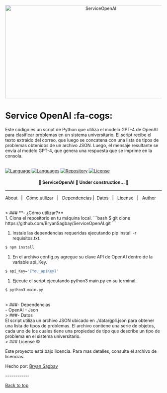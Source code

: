 <div align="center" id="top"> 
  <img src="https://miro.medium.com/v2/resize:fit:1400/1*5ecJKPe4wDKIJ197h5r3bQ.png"  height="300" width="600" alt="ServiceOpenAI" />
</div>

# Service OpenAI :fa-cogs: 
<div id="abo">
Este código es un script de Python que utiliza el modelo GPT-4 de OpenAI para clasificar problemas en un sistema universitario. El script recibe el texto extraido del correo, que luego se concatena con una lista de tipos de problemas obtenidos de un archivo JSON. Luego, el mensaje resultante se envía al modelo GPT-4, que genera una respuesta que se imprime en la consola. </div><br>

[![Language](https://img.shields.io/github/languages/top/BryanSagbay/ServiceOpenAI?color=56BEB8 "Language")](https://img.shields.io/github/languages/top/BryanSagbay/ServiceOpenAI?color=56BEB8 "Language")  [![Languages](https://img.shields.io/github/languages/count/BryanSagbay/ServiceOpenAI?color=56BEB8 "Languages")](https://img.shields.io/github/languages/count/BryanSagbay/ServiceOpenAI?color=56BEB8 "Languages") [![Repository](https://img.shields.io/github/repo-size/BryanSagbay/ServiceOpenAI?color=56BEB8 "Repository")](https://img.shields.io/github/repo-size/BryanSagbay/ServiceOpenAI?color=56BEB8 "Repository") [![License](https://img.shields.io/github/license/BryanSagbay/ServiceOpenAI?color=56BEB8 "Reports")](https://img.shields.io/github/license/BryanSagbay/ServiceOpenAI?color=56BEB8 "Reports")

  <!-- <img alt="Github issues" src="https://img.shields.io/github/issues/BryanSagbay/ServiceOpenAI?color=56BEB8" /> -->

  <!-- <img alt="Github forks" src="https://img.shields.io/github/forks/{{YOUR_GITHUB_USERNAME}}/serviceopenai?color=56BEB8" /> -->

  <!-- <img alt="Github stars" src="https://img.shields.io/github/stars/{{YOUR_GITHUB_USERNAME}}/serviceopenai?color=56BEB8" /> -->
</p>

<h4 align="center"> 
	🚧  ServiceOpenAI 🚀 Under construction...  🚧
</h4> 

<hr> 

<p a>
  <a href="#abo">About</a> &#xa0; | &#xa0; 
  <a href="#how">Cómo utilizar</a> &#xa0; | &#xa0;
  <a href="#dep">Dependencias </a>|&#xa0;
  <a href="#dat">Datos</a> &#xa0; | &#xa0;
  <a href="#lic">License</a> &#xa0; | &#xa0;
  <a href="https://github.com/BryanSagbay" target="_blank">Author</a>
</p>

<br>

<div id="how">
> ### **- ¿Cómo utilizar?**
</div>
1. Clona el repositorio en tu máquina local.
```bash
$ git clone https://github.com/BryanSagbay/ServiceOpenAI.git
```

1. Instale las dependencias requeridas ejecutando pip install -r requisitos.txt.
```bash
$ npm install
```

1. En el archivo config.py agregue su clave API de OpenAI dentro de la variable api_Key.
```bash
$ api_Key='{You_apiKey}'
```

1. Ejecute el script ejecutando python3 main.py en su terminal.
```bash
$ python3 main.py
``` 
<br>

<div id="dep">
> ###-  Dependencias
</div>
- OpenAI
- Json
<br>

<div id="dat">
> ###-  Datos
</div>
El script utiliza un archivo JSON ubicado en ./data/gpli.json para obtener una lista de tipos de problemas. El archivo contiene una serie de objetos, cada uno de los cuales tiene una propiedad de tipo que describe un tipo de problema en el sistema universitario.




<br>

<div id="lic">
> ### License &copy;

Este proyecto está bajo licencia. Para mas detalles, consulte el archivo de licencias.


Hecho por: <a href="https://github.com/BryanSagbayt" target="_blank">Bryan Sagbay</a>

</div>
------------

<a href="#top">Back to top</a>
